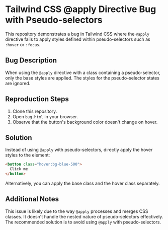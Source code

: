 # Tailwind CSS @apply Directive Bug with Pseudo-selectors

This repository demonstrates a bug in Tailwind CSS where the `@apply` directive fails to apply styles defined within pseudo-selectors such as `:hover` or `:focus`.

## Bug Description

When using the `@apply` directive with a class containing a pseudo-selector, only the base styles are applied. The styles for the pseudo-selector states are ignored.

## Reproduction Steps

1. Clone this repository.
2. Open `bug.html` in your browser.
3. Observe that the button's background color doesn't change on hover.

## Solution

Instead of using `@apply` with pseudo-selectors, directly apply the hover styles to the element:

```html
<button class="hover:bg-blue-500">
  Click me
</button>
```

Alternatively, you can apply the base class and the hover class separately.

## Additional Notes

This issue is likely due to the way `@apply` processes and merges CSS classes.  It doesn't handle the nested nature of pseudo-selectors effectively. The recommended solution is to avoid using `@apply` with pseudo-selectors.